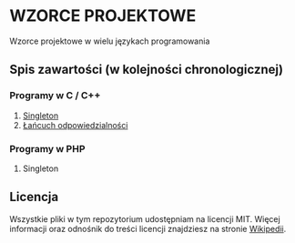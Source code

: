 # WZORCE PROJEKTOWE
Wzorce projektowe w wielu językach programowania

## Spis zawartości (w kolejności chronologicznej)

### Programy w C / C++
1. [Singleton](SINGLETON/source.cpp)
2. [Łańcuch odpowiedzialności](CHAIN/source.cpp)

### Programy w PHP
1. Singleton

## Licencja
Wszystkie pliki w tym repozytorium udostępniam na licencji MIT. Więcej informacji oraz odnośnik do treści licencji znajdziesz na stronie [Wikipedii](http://pl.wikipedia.org/wiki/Licencja_X11).
